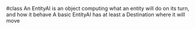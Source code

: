#class 
An EntityAI is an object computing what an entity will do on its turn, and how it behave
A basic EntityAI has at least a Destination where it will move

